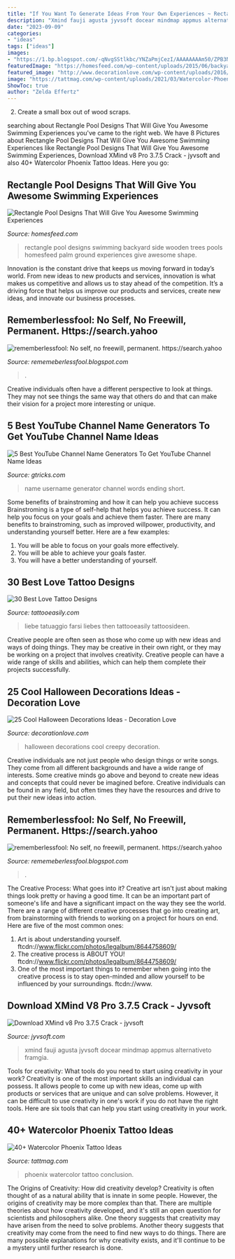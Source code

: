 ```yaml
---
title: "If You Want To Generate Ideas From Your Own Experiences ~ Rectangle Pool Designs That Will Give You Awesome Swimming Experiences"
description: "Xmind fauji agusta jyvsoft docear mindmap appmus alternativeto framgia"
date: "2023-09-09"
categories:
- "ideas"
tags: ["ideas"]
images:
- "https://1.bp.blogspot.com/-qNvgSStlkbc/YNZaPmjCezI/AAAAAAAAm50/ZPB3N_jhe5oFeJIxVchmZ9y0flFbHl7ngCLcBGAsYHQ/w1200-h630-p-k-no-nu/Untitled.png9.png"
featuredImage: "https://homesfeed.com/wp-content/uploads/2015/06/backyard-rectangle-pool-designs-with-green-palm-trees-and-outdoor-living-space-and-wooden-side.jpg"
featured_image: "http://www.decorationlove.com/wp-content/uploads/2016/05/cool-creepy-halloween-decorations.jpg"
image: "https://tattmag.com/wp-content/uploads/2021/03/Watercolor-Phoenix-Tattoo-43.jpg"
ShowToc: true
author: "Zelda Effertz"
---
```



2. Create a small box out of wood scraps.

	

		
searching about Rectangle Pool Designs That Will Give You Awesome Swimming Experiences you've came to the right web. We have 8 Pictures about Rectangle Pool Designs That Will Give You Awesome Swimming Experiences like Rectangle Pool Designs That Will Give You Awesome Swimming Experiences, Download XMind v8 Pro 3.7.5 Crack - jyvsoft and also 40+ Watercolor Phoenix Tattoo Ideas. Here you go:
		
    
## Rectangle Pool Designs That Will Give You Awesome Swimming Experiences

<img loading=lazy src="https://homesfeed.com/wp-content/uploads/2015/06/backyard-rectangle-pool-designs-with-green-palm-trees-and-outdoor-living-space-and-wooden-side.jpg" onerror="this.onerror=null;this.src='https://tse3.mm.bing.net/th?id=OIP.9Z2xi2DJu_ohOO8Ive1-NQHaFi&amp;pid=15.1';" alt="Rectangle Pool Designs That Will Give You Awesome Swimming Experiences">

_Source: homesfeed.com_

>rectangle pool designs swimming backyard side wooden trees pools homesfeed palm ground experiences give awesome shape. 

	

Innovation is the constant drive that keeps us moving forward in today’s world. From new ideas to new products and services, innovation is what makes us competitive and allows us to stay ahead of the competition. It’s a driving force that helps us improve our products and services, create new ideas, and innovate our business processes.

    
## Rememberlessfool: No Self, No Freewill, Permanent. Https://search.yahoo

<img loading=lazy src="https://1.bp.blogspot.com/-dQgRvVwL3Eo/XkHu2klfSqI/AAAAAAAAcj8/ONG_Clrm_VAebdgWKAFZAi4btLTRZ2RbACLcBGAsYHQ/s1600/Untitled413.png" onerror="this.onerror=null;this.src='https://tse4.mm.bing.net/th?id=OIP.RPqKT4rhIAtsIxzbB7MyqwHaEK&amp;pid=15.1';" alt="rememberlessfool: No self, no freewill, permanent. https://search.yahoo">

_Source: rememeberlessfool.blogspot.com_

>. 

	

Creative individuals often have a different perspective to look at things. They may not see things the same way that others do and that can make their vision for a project more interesting or unique.

    
## 5 Best YouTube Channel Name Generators To Get YouTube Channel Name Ideas

<img loading=lazy src="https://cdn.gtricks.com/2018/03/best-username-generator-check-availability.jpg" onerror="this.onerror=null;this.src='https://tse3.mm.bing.net/th?id=OIP.Pw21xb2vVEaeRR2yPgmYyAHaFz&amp;pid=15.1';" alt="5 Best YouTube Channel Name Generators To Get YouTube Channel Name Ideas">

_Source: gtricks.com_

>name username generator channel words ending short. 

	

Some benefits of brainstroming and how it can help you achieve success
Brainstroming is a type of self-help that helps you achieve success. It can help you focus on your goals and achieve them faster. There are many benefits to brainstroming, such as improved willpower, productivity, and understanding yourself better. Here are a few examples: 
1) You will be able to focus on your goals more effectively.
2) You will be able to achieve your goals faster.
3) You will have a better understanding of yourself.

    
## 30 Best Love Tattoo Designs

<img loading=lazy src="http://www.tattooeasily.com/wp-content/uploads/2013/07/love-tattoo-17.jpg" onerror="this.onerror=null;this.src='https://tse2.mm.bing.net/th?id=OIP.j2Pr7wPU-oVN7wLSZjbvnAHaJ3&amp;pid=15.1';" alt="30 Best Love Tattoo Designs">

_Source: tattooeasily.com_

>liebe tatuaggio farsi liebes then tattooeasily tattoosideen. 

	

Creative people are often seen as those who come up with new ideas and ways of doing things. They may be creative in their own right, or they may be working on a project that involves creativity. Creative people can have a wide range of skills and abilities, which can help them complete their projects successfully.

    
## 25 Cool Halloween Decorations Ideas - Decoration Love

<img loading=lazy src="http://www.decorationlove.com/wp-content/uploads/2016/05/cool-creepy-halloween-decorations.jpg" onerror="this.onerror=null;this.src='https://tse4.mm.bing.net/th?id=OIP.Vzt4RYh76iEJG90o8pp__AHaJ4&amp;pid=15.1';" alt="25 Cool Halloween Decorations Ideas - Decoration Love">

_Source: decorationlove.com_

>halloween decorations cool creepy decoration. 

	

Creative individuals are not just people who design things or write songs. They come from all different backgrounds and have a wide range of interests. Some creative minds go above and beyond to create new ideas and concepts that could never be imagined before. Creative individuals can be found in any field, but often times they have the resources and drive to put their new ideas into action.

    
## Rememberlessfool: No Self, No Freewill, Permanent. Https://search.yahoo

<img loading=lazy src="https://1.bp.blogspot.com/-qNvgSStlkbc/YNZaPmjCezI/AAAAAAAAm50/ZPB3N_jhe5oFeJIxVchmZ9y0flFbHl7ngCLcBGAsYHQ/w1200-h630-p-k-no-nu/Untitled.png9.png" onerror="this.onerror=null;this.src='https://tse4.mm.bing.net/th?id=OIP.R5nhYK9yLarblJhwGKG9QAHaD4&amp;pid=15.1';" alt="rememberlessfool: No self, no freewill, permanent. https://search.yahoo">

_Source: rememeberlessfool.blogspot.com_

>. 

	

The Creative Process: What goes into it?
Creative art isn't just about making things look pretty or having a good time. It can be an important part of someone's life and have a significant impact on the way they see the world. There are a range of different creative processes that go into creating art, from brainstorming with friends to working on a project for hours on end. Here are five of the most common ones: 
1) Art is about understanding yourself. ftcdn://www.flickr.com/photos/legalbum/8644758609/
2) The creative process is ABOUT YOU! ftcdn://www.flickr.com/photos/legalbum/8644758609/
3) One of the most important things to remember when going into the creative process is to stay open-minded and allow yourself to be influenced by your surroundings. ftcdn://www.

    
## Download XMind V8 Pro 3.7.5 Crack - Jyvsoft

<img loading=lazy src="http://www.jyvsoft.com/wp-content/uploads/2018/06/1505370653_xmind-1.jpg" onerror="this.onerror=null;this.src='https://tse4.mm.bing.net/th?id=OIP.oJ54A3GQsp7Uf-GgZsCqNwHaFI&amp;pid=15.1';" alt="Download XMind v8 Pro 3.7.5 Crack - jyvsoft">

_Source: jyvsoft.com_

>xmind fauji agusta jyvsoft docear mindmap appmus alternativeto framgia. 

	

Tools for creativity: What tools do you need to start using creativity in your work?
Creativity is one of the most important skills an individual can possess. It allows people to come up with new ideas, come up with products or services that are unique and can solve problems. However, it can be difficult to use creativity in one's work if you do not have the right tools. Here are six tools that can help you start using creativity in your work.

    
## 40+ Watercolor Phoenix Tattoo Ideas

<img loading=lazy src="https://tattmag.com/wp-content/uploads/2021/03/Watercolor-Phoenix-Tattoo-43.jpg" onerror="this.onerror=null;this.src='https://tse1.mm.bing.net/th?id=OIP.Ko-CCkPl6lbetKHZ1uVS6wAAAA&amp;pid=15.1';" alt="40+ Watercolor Phoenix Tattoo Ideas">

_Source: tattmag.com_

>phoenix watercolor tattoo conclusion. 

	

The Origins of Creativity: How did creativity develop?
Creativity is often thought of as a natural ability that is innate in some people. However, the origins of creativity may be more complex than that. There are multiple theories about how creativity developed, and it's still an open question for scientists and philosophers alike. One theory suggests that creativity may have arisen from the need to solve problems. Another theory suggests that creativity may come from the need to find new ways to do things. There are many possible explanations for why creativity exists, and it'll continue to be a mystery until further research is done.

